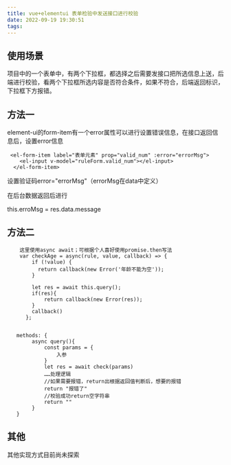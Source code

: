 ```yaml
---
title: vue+elementui 表单检验中发送接口进行校验
date: 2022-09-19 19:30:51
tags:
---
```


## 使用场景

项目中的一个表单中，有两个下拉框，都选择之后需要发接口把所选信息上送，后端进行校验，看两个下拉框所选内容是否符合条件，如果不符合，后端返回标识，下拉框下方报错。

## 方法一

element-ui的form-item有一个error属性可以进行设置错误信息，在接口返回信息后，设置error信息

```
 <el-form-item label="表单元素" prop="valid_num" :error="errorMsg">
    <el-input v-model="ruleForm.valid_num"></el-input>
  </el-form-item>
```

设置验证码error="errorMsg"（errorMsg在data中定义）

在后台数据返回后进行

this.erroMsg = res.data.message

## 方法二

```
	这里使用async await；可根据个人喜好使用promise.then写法
	var checkAge = async(rule, value, callback) => {
        if (!value) {
          return callback(new Error('年龄不能为空'));
        }
        
        let res = await this.query();
        if(res){
        	return callback(new Error(res));
        }
        callback()
      };
      
      
   methods: {
   		async query(){
   			const params = {
   				入参
   			}
   			let res = await check(params)
   			……处理逻辑
   			//如果需要报错，return出根据返回值判断后，想要的报错
   			return "报错了"
   			//校验成功return空字符串
   			return ""
   		}
   }
```

## 其他

其他实现方式目前尚未探索
